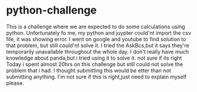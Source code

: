 # python-challenge
This is a challenge where we are expected to do some calculations using python. 
Unfortunately fo me, my python and juypter could'nt import the csv file, it was showing error.
I went on google and youtube to find solution to that problem, but still could'nt solve it.
I tried the AskBcs,but it says they're temporarily unavailable throughout the whole day.
I don't really have much knowledge about panda,but i tried using it to solve it. not sure if its right
Today i spent almost 20hrs on this challenge but still could not solve the problem that i had.
I thought submitting this would be etter than not submitting anything. 
I'm not sure if this is right,just need to explain myself please.
